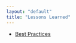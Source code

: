 ```yaml
---
layout: "default"
title: "Lessons Learned"
---
```


* [Best Practices](http://18f.github.io/API-All-the-X/pages/best_practices)
